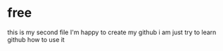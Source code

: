 # free
this is my second file
I'm happy to create my github
i am just try to learn github how to use it
